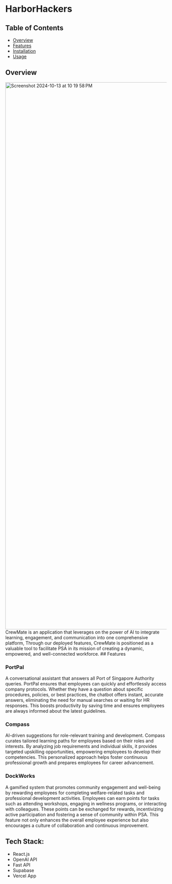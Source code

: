 # HarborHackers

## Table of Contents
- [Overview](#overview)
- [Features](#features)
- [Installation](#installation)
- [Usage](#usage)

## Overview 
<img width="1706" alt="Screenshot 2024-10-13 at 10 19 58 PM" src="https://github.com/user-attachments/assets/b1038943-ff59-4300-bf73-ecc10cff6d56">
CrewMate is an application that leverages on the power of AI to integrate learning, engagement, and communication into one comprehensive platform,
Through our deployed features, CrewMate is positioned as a valuable tool to facilitate PSA in its mission of creating a dynamic, empowered, and well-connected workforce.
## Features

### **PortPal**
A conversational assistant that answers all Port of Singapore Authority queries.
PortPal ensures that employees can quickly and effortlessly access company protocols. Whether they have a question about specific procedures, policies, or best practices, the chatbot offers instant, accurate answers, eliminating the need for manual searches or waiting for HR responses. This boosts productivity by saving time and ensures employees are always informed about the latest guidelines.

### **Compass**
AI-driven suggestions for role-relevant training and development. Compass curates tailored learning paths for employees based on their roles and interests. By analyzing job requirements and individual skills, it provides targeted upskilling opportunities, empowering employees to develop their competencies. This personalized approach helps foster continuous professional growth and prepares employees for career advancement.

### **DockWorks**
A gamified system that promotes community engagement and well-being by rewarding employees for completing welfare-related tasks and professional development activities. Employees can earn points for tasks such as attending workshops, engaging in wellness programs, or interacting with colleagues. These points can be exchanged for rewards, incentivizing active participation and fostering a sense of community within PSA. This feature not only enhances the overall employee experience but also encourages a culture of collaboration and continuous improvement.


## Tech Stack:
- React.js
- OpenAI API
- Fast API
- Supabase
- Vercel App 
  


